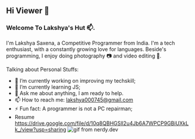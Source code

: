 ## Hi Viewer 👋
### Welcome To Lakshya's Hut :mailbox:.

I'm Lakshya Saxena, a Competitive Programmer from India. I'm a tech enthusiast, with a constantly growing love for languages. Beside's programming, I enjoy doing photography :camera: and video editing :movie_camera:.

Talking about Personal Stuffs:
- 🔭 I’m currently working on improving my techskill;
- 🌱 I’m currently learning JS;
- 💬 Ask me about anything, I am ready to help.
- 📫 How to reach me: lakshya000745@gmail.com
- ⚡ Fun fact:  A programmer is not a PC repairman;
- Resume https://drive.google.com/file/d/10q8QBHGSlI2u4Jb6A7WPCP9GBiUXkLk_/view?usp=sharing
![gif from nerdy.dev](https://github.com/argyleink/argyleink/blob/master/argyleink-sm2.gif?raw=true)
